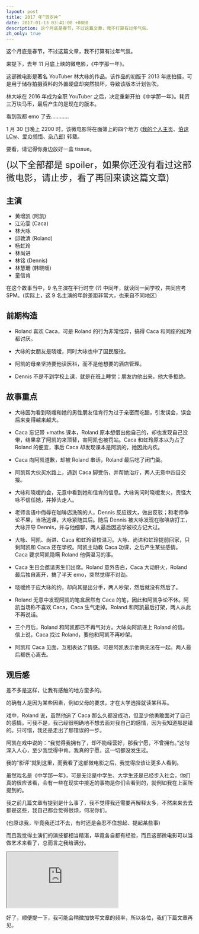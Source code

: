 ```yaml
---
layout: post
title: 2017 年“贺岁片”
date: 2017-01-13 03:41:00 +0800
description: 这个月底是春节，不过这篇文章，我不打算有过年气氛。
zh_only: true
---
```

这个月底是春节，不过这篇文章，我不打算有过年气氛。

来提下，去年 11 月底上映的微电影，《中学那一年》。

这部微电影是著名 YouTuber 林大咏的作品。该作品的初版于 2013 年底拍摄，可是用于储存拍摄资料的外置硬盘却突然损坏，导致该版本计划告吹。

林大咏在 2016 年成为全职 YouTuber 之后，决定重新开拍《中学那一年》。耗资三万块马币，最后产生的是现在的版本。

看到我都 emo 了去…………

1 月 30 日晚上 2200 时，该微电影将在面簿上的四个地方 ([我的个人主页](http://fb.com/win98se)、[伯谅 LCw](http://fb.com/win98selcwpage)、[爱の领悟](http://fb.com/comprehend.of.love)、[杂八郎](http://fb.com/zapbaplang.love)) 转载。

要看，请记得你身边放好一盒 tissue。

<span style="font-size: x-large">(以下全部都是 spoiler，如果你还没有看过这部微电影，请止步，看了再回来读这篇文章)</span>

## 主演

* 黄增凯 (阿凯)
* 江沁雯 (Caca)
* 林大咏
* 邱敦清 (Roland)
* 杨虹玲
* 林尚进
* 林铭 (Dennis)
* 林慧珊 (韩晓嗳)
* 童信肯

在这个故事当中，9 名主演在平行时空 (?) 中同年，就读同一间学校，共同应考 SPM。(实际上，这 9 名主演的年龄差距非常大，也来自不同地区)

## 前期构造

* Roland 喜欢 Caca，可是 Roland 的行为非常怪异，搞得 Caca 和同座的虹玲都讨厌。

* 大咏的女朋友是晓嗳，同时大咏也中了国民服役。

* 阿凯的母亲坚持要他读医科，而不是他想要的酒店管理。

* Dennis 不是不到学校上课，就是在班上睡觉；朋友约他出来，他大多拒绝。

## 故事重点


* 大咏因为看到晓嗳和她的男性朋友信肯行为过于亲密而吃醋，引发误会，误会后来变得越来越大。

* Caca 忘记带 +maths 课本，Roland 原本想借出他自己的，却也发现自己没带，结果拿了阿凯的来顶替，害阿凯也被罚站。Caca 和虹玲原本以为占了 Roland 的便宜，事后 Caca 却发现课本是阿凯的，她因此内疚。

* Caca 向阿凯道歉，却被 Roland 串话，Roland 最后吃了闭门羹。

* 阿凯帮大伙买水路上，遇到 Caca 脚受伤，并帮她治疗，两人无意中四目交接。

* 大咏和晓嗳约会，无意中看到她和信肯的信息。大咏询问时晓嗳发火，责怪大咏不信任她，并掉头走人。

* 老师言语中侮辱在咖啡店洗碗的人，Dennis 反应很大，做出反驳；和老师争论不果，当场逃课，大咏紧随其后。随后 Dennis 被大咏发现在咖啡店打工，大咏开导 Dennis，并与他细聊，两人最后因逃学被校方记大过。

* 大咏、阿凯、尚进、Caca 和虹玲留校温习。大咏、尚进和虹玲提前回家，只剩阿凯和 Caca 还在学校。阿凯主动教 Caca 功课，之后产生某些感情。Caca 要求阿凯隐瞒 Roland 他俩温习的事。

* Caca 生日会邀请男生们出席。Roland 意外告白，Caca 大动肝火，Roland 最后独自离开，搞了半天 emo，突然觉得不对劲。

* 晓嗳终于应大咏的约，却向其提出分手，两人吵架，然后就没有然后了。

* Roland 无意中发现阿凯的笔盒居然有 Caca 的笔，因此和阿凯争论不休。阿凯当场称不喜欢 Caca，Caca 生气走掉。Roland 和阿凯最后打架，两人从此不再说话。

* 三个月后，Roland 和阿凯都已不再气对方。大咏向阿凯递上 Roland 的信。信上说，Caca 找过 Roland，要他和阿凯不再吵架。

* 阿凯和 Caca 见面，互相表达了情感。可是阿凯表示他俩无法在一起。两人最后都伤心离去。

## 观后感

差不多是这样，让我有感触的地方蛮多的。

的确有人是因为某些因素，例如父母的要求，才在大学选择就读某科系。

戏中，Roland 说，虽然他追了 Caca 那么久都没成功，但至少他勇敢面对了自己的感情。可我不是，我已经很明确地不想去面对我自己的感情，因为我知道那是错的。只可惜，我还是走出了那错误的一步。

阿凯在戏中说的：“我觉得我拥有了，却不能经营好，那我宁愿，不曾拥有。”这句深入人心，至少我觉得中肯。我真的宁愿，这一切都没发生过。

我的“影评”就到这里，而我看了这部微电影之后，我觉得应该让更多人看到。

虽然戏名是《中学那一年》，可是无论是中学生、大学生还是已经步入社会，你们真的很应该看，会有一些在现实中接近的事物是你们会看到的，就例如我在上面所提到的。

我之前几篇文章有提到是什么事了，我不觉得我还需要再解释太多，不然来来去去都是这些，我自己都会觉得很烦，何况你们。

(也原谅我，毕竟我还过不去，有时还是会忍不住想起、提起某些事)

而且我觉得主演们的演技都相当精湛，毕竟各自都有经验，而且这部微电影可以当做艺术来看了，总而言之我给满分。

<p><iframe class="yt" src="https://www.youtube.com/embed/X0tZtJUZu4E"></iframe></p>

好了，顺便提一下，我可能会稍微加快写文章的频率，所以各位，我们下篇文章再见。